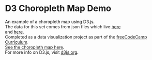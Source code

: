 # D3 Choropleth Map Demo
An example of a choropleth map using D3.js. </br>
The data for this set comes from json files which live [here](https://raw.githubusercontent.com/no-stack-dub-sack/testable-projects-fcc/master/src/data/choropleth_map/for_user_education.json)</br>
and [here](https://raw.githubusercontent.com/no-stack-dub-sack/testable-projects-fcc/master/src/data/choropleth_map/counties.json).</br>
Completed as a data visualization project as part of the [freeCodeCamp Curriculum](https://learn.freecodecamp.org/).</br>
[See the choropleth map here](https://willjw3.github.io/d3-Choropleth-Map-Demo/).</br> 
For more info on D3.js, visit [d3js.org](https://d3js.org/).

